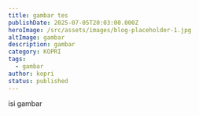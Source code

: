 ```yaml
---
title: gambar tes
publishDate: 2025-07-05T20:03:00.000Z
heroImage: /src/assets/images/blog-placeholder-1.jpg
altImage: gambar
description: gambar
category: KOPRI
tags:
  - gambar
author: kopri
status: published
---
```

isi gambar
